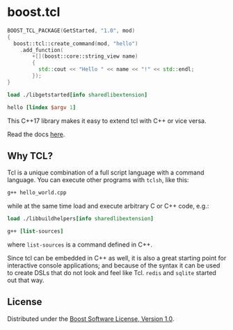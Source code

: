 # boost.tcl 

```cpp
BOOST_TCL_PACKAGE(GetStarted, "1.0", mod)
{
  boost::tcl::create_command(mod, "hello")
    .add_function(
        +[](boost::core::string_view name)
        {
          std::cout << "Hello " << name << "!" << std::endl;
        });
}
```

```tcl
load ./libgetstarted[info sharedlibextension]

hello [lindex $argv 1]
```


This C++17 library makes it easy to extend tcl with C++ or vice versa.

Read the docs [here](doc/tcl.adoc).

## Why TCL?

Tcl is a unique combination of a full script language with a command language.
You can execute other programs with `tclsh`, like this:

```tcl
g++ hello_world.cpp
```

while at the same time load and execute arbitrary C or C++ code, e.g.:

```tcl
load ./libbuildhelpers[info sharedlibextension]

g++ [list-sources]
```

where `list-sources` is a command defined in C++.

Since tcl can be embedded in C++ as well, it is also a great starting point for interactive console applications;
and because of the syntax it can be used to create DSLs that do not look and feel like Tcl.
`redis` and `sqlite` started out that way.



## License

Distributed under the [Boost Software License, Version 1.0](http://boost.org/LICENSE_1_0.txt).
